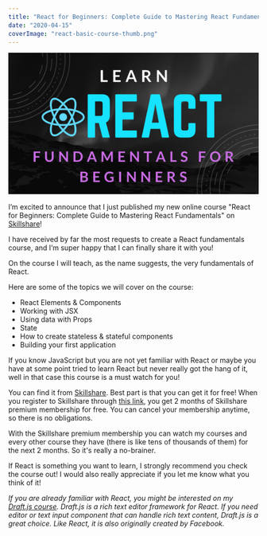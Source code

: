 ```yaml
---
title: "React for Beginners: Complete Guide to Mastering React Fundamentals"
date: "2020-04-15"
coverImage: "react-basic-course-thumb.png"
---
```


[
![React Fundamentals Course](./images/react-basic-course-thumb.png)
](https://skl.sh/2XAKn7u)

I’m excited to announce that I just published my new online course "React for Beginners: Complete Guide to Mastering React Fundamentals" on [Skillshare](https://skl.sh/2XAKn7u)!

I have received by far the most requests to create a React fundamentals course, and I’m super happy that I can finally share it with you!

On the course I will teach, as the name suggests, the very fundamentals of React.

Here are some of the topics we will cover on the course:

- React Elements & Components
- Working with JSX
- Using data with Props
- State
- How to create stateless & stateful components
- Building your first application

If you know JavaScript but you are not yet familiar with React or maybe you have at some point tried to learn React but never really got the hang of it, well in that case this course is a must watch for you!

You can find it from [Skillshare](https://skl.sh/2XAKn7u). Best part is that you can get it for free! When you register to Skillshare through [this link](https://skl.sh/2XAKn7u), you get 2 months of Skillshare premium membership for free. You can cancel your membership anytime, so there is no obligations.

With the Skillshare premium membership you can watch my courses and every other course they have (there is like tens of thousands of them) for the next 2 months. So it's really a no-brainer.

If React is something you want to learn, I strongly recommend you check the course out! I would also really appreciate if you let me know what you think of it!

_If you are already familiar with React, you might be interested on my [Draft.js course](/blog/rich-text-editing-in-react-with-draft-js-course/). Draft.js is a rich text editor framework for React. If you need editor or text input component that can handle rich text content, Draft.js is a great choice. Like React, it is also originally created by Facebook._
